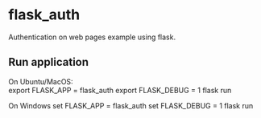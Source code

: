 # flask_auth

Authentication on web pages example using flask.

## Run application

On Ubuntu/MacOS:
<br>
export FLASK_APP = flask_auth
export FLASK_DEBUG = 1
flask run

On Windows
set FLASK_APP = flask_auth
set FLASK_DEBUG = 1
flask run
